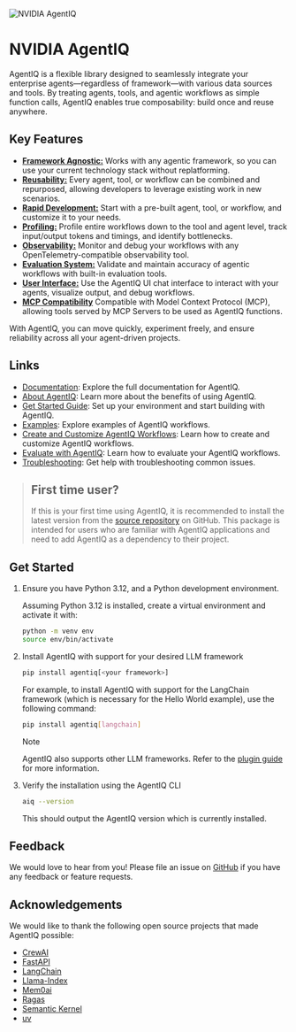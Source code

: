 <!--
SPDX-FileCopyrightText: Copyright (c) 2024-2025, NVIDIA CORPORATION & AFFILIATES. All rights reserved.
SPDX-License-Identifier: Apache-2.0

Licensed under the Apache License, Version 2.0 (the "License");
you may not use this file except in compliance with the License.
You may obtain a copy of the License at

http:/www.apache.org/licenses/LICENSE-2.0

Unless required by applicable law or agreed to in writing, software
distributed under the License is distributed on an "AS IS" BASIS,
WITHOUT WARRANTIES OR CONDITIONS OF ANY KIND, either express or implied.
See the License for the specific language governing permissions and
limitations under the License.
-->

![NVIDIA AgentIQ](https://media.githubusercontent.com/media/NVIDIA/AgentIQ/refs/heads/main/docs/source/_static/agentiq_banner.png "AgentIQ banner image")

# NVIDIA AgentIQ

AgentIQ is a flexible library designed to seamlessly integrate your enterprise agents—regardless of framework—with various data sources and tools. By treating agents, tools, and agentic workflows as simple function calls, AgentIQ enables true composability: build once and reuse anywhere.

## Key Features

- [**Framework Agnostic:**](https://docs.nvidia.com/agentiq/latest/concepts/plugins.html) Works with any agentic framework, so you can use your current technology stack without replatforming.
- [**Reusability:**](https://docs.nvidia.com/agentiq/latest/guides/sharing-workflows-and-tools.html) Every agent, tool, or workflow can be combined and repurposed, allowing developers to leverage existing work in new scenarios.
- [**Rapid Development:**](https://docs.nvidia.com/agentiq/latest/guides/create-customize-workflows.html) Start with a pre-built agent, tool, or workflow, and customize it to your needs.
- [**Profiling:**](https://docs.nvidia.com/agentiq/latest/guides/profiler.html) Profile entire workflows down to the tool and agent level, track input/output tokens and timings, and identify bottlenecks.
- [**Observability:**](https://docs.nvidia.com/agentiq/latest/guides/observe-workflow-with-phoenix.html) Monitor and debug your workflows with any OpenTelemetry-compatible observability tool.
- [**Evaluation System:**](https://docs.nvidia.com/agentiq/latest/guides/evaluate.html) Validate and maintain accuracy of agentic workflows with built-in evaluation tools.
- [**User Interface:**](https://docs.nvidia.com/agentiq/latest/guides/using-agentiq-ui-and-server.html) Use the AgentIQ UI chat interface to interact with your agents, visualize output, and debug workflows.
- [**MCP Compatibility**](https://docs.nvidia.com/agentiq/latest/components/mcp.html) Compatible with Model Context Protocol (MCP), allowing tools served by MCP Servers to be used as AgentIQ functions.

With AgentIQ, you can move quickly, experiment freely, and ensure reliability across all your agent-driven projects.

## Links

 * [Documentation](https://docs.nvidia.com/agentiq/latest/index.html): Explore the full documentation for AgentIQ.
 * [About AgentIQ](https://docs.nvidia.com/agentiq/latest/intro/why-agentiq.html): Learn more about the benefits of using AgentIQ.
 * [Get Started Guide](https://docs.nvidia.com/agentiq/latest/intro/get-started.html): Set up your environment and start building with AgentIQ.
 * [Examples](https://github.com/NVIDIA/AgentIQ/tree/main/examples#readme): Explore examples of AgentIQ workflows.
 * [Create and Customize AgentIQ Workflows](https://docs.nvidia.com/agentiq/latest/guides/create-customize-workflows.html): Learn how to create and customize AgentIQ workflows.
 * [Evaluate with AgentIQ](https://docs.nvidia.com/agentiq/latest/guides/evaluate.html): Learn how to evaluate your AgentIQ workflows.
 * [Troubleshooting](https://docs.nvidia.com/agentiq/latest/troubleshooting.html): Get help with troubleshooting common issues.

> ## First time user?
> If this is your first time using AgentIQ, it is recommended to install the latest version from the [source repository](https://github.com/NVIDIA/AgentIQ?tab=readme-ov-file#get-started) on GitHub. This package is intended for users who are familiar with AgentIQ applications and need to add AgentIQ as a dependency to their project.

## Get Started

1. Ensure you have Python 3.12, and a Python development environment.

   Assuming Python 3.12 is installed, create a virtual environment and activate it with:
   ```bash
   python -m venv env
   source env/bin/activate
   ```

2. Install AgentIQ with support for your desired LLM framework

   ```bash
   pip install agentiq[<your framework>]
   ```

   For example, to install AgentIQ with support for the LangChain framework (which is necessary for the Hello World example), use the following command:

   ```bash
   pip install agentiq[langchain]
   ```

   > [!NOTE]
   > AgentIQ also supports other LLM frameworks. Refer to the [plugin guide](https://docs.nvidia.com/agentiq/latest/concepts/plugins.md) for more information.


3. Verify the installation using the AgentIQ CLI

   ```bash
   aiq --version
   ```

   This should output the AgentIQ version which is currently installed.

## Feedback

We would love to hear from you! Please file an issue on [GitHub](https://github.com/NVIDIA/AgentIQ/issues) if you have any feedback or feature requests.

## Acknowledgements

We would like to thank the following open source projects that made AgentIQ possible:

- [CrewAI](https://github.com/crewAIInc/crewAI)
- [FastAPI](https://github.com/tiangolo/fastapi)
- [LangChain](https://github.com/langchain-ai/langchain)
- [Llama-Index](https://github.com/run-llama/llama_index)
- [Mem0ai](https://github.com/mem0ai/mem0)
- [Ragas](https://github.com/explodinggradients/ragas)
- [Semantic Kernel](https://github.com/microsoft/semantic-kernel)
- [uv](https://github.com/astral-sh/uv)

